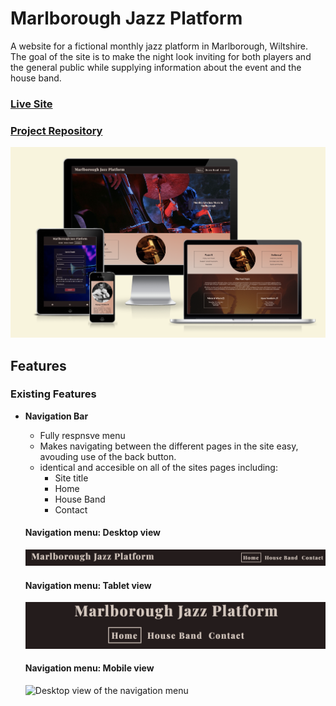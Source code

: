 # Marlborough Jazz Platform

 A website for a fictional monthly jazz platform in Marlborough, Wiltshire.
 The goal of the site is to make the night look inviting for both players and the general public while supplying information about the event and the house band.

### [Live Site](https://danmorriss.github.io/jazz-platform/)

### [Project Repository](https://github.com/DanMorriss/jazz-platform)

![Responsive mockup](assets/images/marlborough-jazz-platform-mockup.png)

## Features
### Existing Features

- __Navigation Bar__

  - Fully respnsve menu 
  - Makes navigating between the different pages in the site easy, avouding use of the back button.
  - identical and accesible on all of the sites pages including:
    - Site title
    - Home
    - House Band
    - Contact
  
  #### Navigation menu: Desktop view
  ![Desktop view of the navigation menu](assets/images/nav-desktop.png)

  #### Navigation menu: Tablet view
  ![Desktop view of the navigation menu](assets/images/nav-tablet.png)
  
  #### Navigation menu: Mobile view
  ![Desktop view of the navigation menu](assets/images/nav-mobile.png)
  